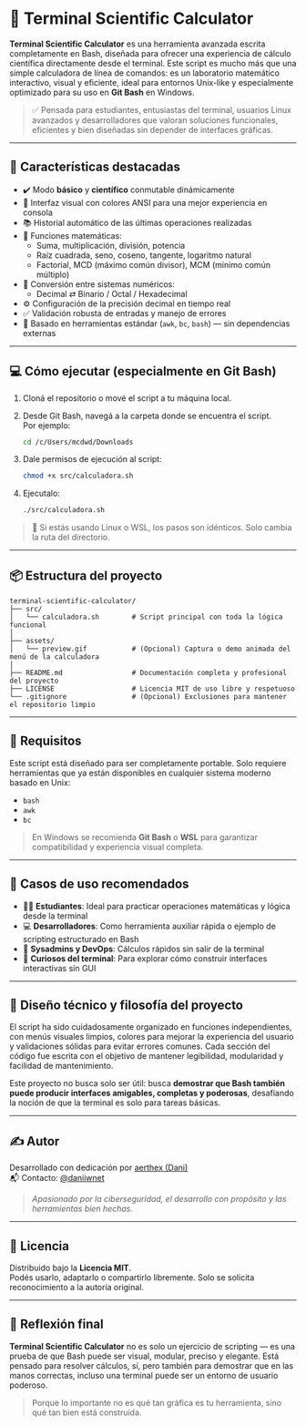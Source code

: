 # 🧮 Terminal Scientific Calculator

**Terminal Scientific Calculator** es una herramienta avanzada escrita completamente en Bash, diseñada para ofrecer una experiencia de cálculo científica directamente desde el terminal. Este script es mucho más que una simple calculadora de línea de comandos: es un laboratorio matemático interactivo, visual y eficiente, ideal para entornos Unix-like y especialmente optimizado para su uso en **Git Bash** en Windows.

> ✅ Pensada para estudiantes, entusiastas del terminal, usuarios Linux avanzados y desarrolladores que valoran soluciones funcionales, eficientes y bien diseñadas sin depender de interfaces gráficas.

---

## 🎯 Características destacadas

- ✔️ Modo **básico** y **científico** conmutable dinámicamente
- 🎨 Interfaz visual con colores ANSI para una mejor experiencia en consola
- 📚 Historial automático de las últimas operaciones realizadas
- 🧮 Funciones matemáticas:
  - Suma, multiplicación, división, potencia
  - Raíz cuadrada, seno, coseno, tangente, logaritmo natural
  - Factorial, MCD (máximo común divisor), MCM (mínimo común múltiplo)
- 🔢 Conversión entre sistemas numéricos:
  - Decimal ⇄ Binario / Octal / Hexadecimal
- ⚙️ Configuración de la precisión decimal en tiempo real
- ✅ Validación robusta de entradas y manejo de errores
- 📐 Basado en herramientas estándar (`awk`, `bc`, `bash`) — sin dependencias externas

---

## 💻 Cómo ejecutar (especialmente en Git Bash)

1. Cloná el repositorio o mové el script a tu máquina local.

2. Desde Git Bash, navegá a la carpeta donde se encuentra el script.  
   Por ejemplo:

   ```bash
   cd /c/Users/mcdwd/Downloads
   ```

3. Dale permisos de ejecución al script:

   ```bash
   chmod +x src/calculadora.sh
   ```

4. Ejecutalo:

   ```bash
   ./src/calculadora.sh
   ```

> 🧠 Si estás usando Linux o WSL, los pasos son idénticos. Solo cambia la ruta del directorio.

---

## 📦 Estructura del proyecto

```plaintext
terminal-scientific-calculator/
├── src/
│   └── calculadora.sh        # Script principal con toda la lógica funcional
│
├── assets/
│   └── preview.gif           # (Opcional) Captura o demo animada del menú de la calculadora
│
├── README.md                 # Documentación completa y profesional del proyecto
├── LICENSE                   # Licencia MIT de uso libre y respetuoso
└── .gitignore                # (Opcional) Exclusiones para mantener el repositorio limpio
```

---

## 🧠 Requisitos

Este script está diseñado para ser completamente portable. Solo requiere herramientas que ya están disponibles en cualquier sistema moderno basado en Unix:

- `bash`
- `awk`
- `bc`

> En Windows se recomienda **Git Bash** o **WSL** para garantizar compatibilidad y experiencia visual completa.

---

## 🧪 Casos de uso recomendados

- 👨‍🎓 **Estudiantes**: Ideal para practicar operaciones matemáticas y lógica desde la terminal
- 💻 **Desarrolladores**: Como herramienta auxiliar rápida o ejemplo de scripting estructurado en Bash
- 🧰 **Sysadmins y DevOps**: Cálculos rápidos sin salir de la terminal
- 🔬 **Curiosos del terminal**: Para explorar cómo construir interfaces interactivas sin GUI

---

## 🧩 Diseño técnico y filosofía del proyecto

El script ha sido cuidadosamente organizado en funciones independientes, con menús visuales limpios, colores para mejorar la experiencia del usuario y validaciones sólidas para evitar errores comunes. Cada sección del código fue escrita con el objetivo de mantener legibilidad, modularidad y facilidad de mantenimiento.

Este proyecto no busca solo ser útil: busca **demostrar que Bash también puede producir interfaces amigables, completas y poderosas**, desafiando la noción de que la terminal es solo para tareas básicas.

---

## ✍️ Autor

Desarrollado con dedicación por [aerthex (Dani)](https://github.com/danisqxas)  
📬 Contacto: [@daniiwnet](https://x.com/daniiwnet?s=21)

> *Apasionado por la ciberseguridad, el desarrollo con propósito y las herramientas bien hechas.*

---

## 📜 Licencia

Distribuido bajo la **Licencia MIT**.  
Podés usarlo, adaptarlo o compartirlo libremente. Solo se solicita reconocimiento a la autoría original.

---

## 🚀 Reflexión final

**Terminal Scientific Calculator** no es solo un ejercicio de scripting — es una prueba de que Bash puede ser visual, modular, preciso y elegante. Está pensado para resolver cálculos, sí, pero también para demostrar que en las manos correctas, incluso una terminal puede ser un entorno de usuario poderoso.

> Porque lo importante no es qué tan gráfica es tu herramienta, sino qué tan bien está construida.
